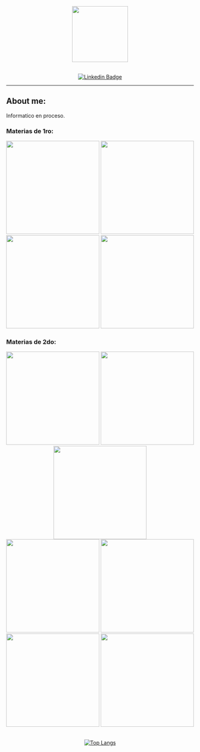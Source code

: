 <div id="header" align="center">
  <img src="https://media.giphy.com/media/2IudUHdI075HL02Pkk/giphy.gif" height="150" />
</div>

<br>

<div id="badges" align="center">
  
  [![Linkedin Badge](https://img.shields.io/badge/-Josco-blue?style=flat&logo=Linkedin&logoColor=white)](https://www.linkedin.com/in/joaqu%C3%ADn-emanuel-santa-cruz-a7594b24b/)
  
</div>

---
## About me:
  Informatico en proceso.

  ### Materias de 1ro:
  
  <div align="center">
    <a href="https://github.com/Joakulo/CADP"><img width="250" src="https://denvercoder1-github-readme-stats.vercel.app/api/pin/?username=Joakulo&repo=CADP&theme=dark"></a>
    <a href="https://github.com/Joakulo/Organizacion-de-Computadoras"><img width="250" src="https://denvercoder1-github-readme-stats.vercel.app/api/pin/?username=Joakulo&repo=Organizacion-de-Computadoras&theme=dark"></a>
<br>
    <a href="https://github.com/Joakulo/Arquitectura-de-Computadoras"><img width="250" src="https://denvercoder1-github-readme-stats.vercel.app/api/pin/?username=Joakulo&repo=Arquitectura-de-Computadoras&theme=dark"></a>
    <a href="https://github.com/Joakulo/Taller-de-Programacion"><img width="250" src="https://denvercoder1-github-readme-stats.vercel.app/api/pin/?username=Joakulo&repo=Taller-de-Programacion&theme=dark"></a>
  </div>
  
  ### Materias de 2do:
  
  <div align="center">
  <a href="https://github.com/Joakulo/AyED"><img width="250" src="https://denvercoder1-github-readme-stats.vercel.app/api/pin/?username=Joakulo&repo=AyED&theme=dark"></a>
  <a href="https://github.com/Joakulo/FOD"><img width="250" src="https://denvercoder1-github-readme-stats.vercel.app/api/pin/?username=Joakulo&repo=FOD&theme=dark"></a>
  <a href="https://github.com/Joakulo/Seminario-de-Lenguajes-.NET"><img width="250" src="https://denvercoder1-github-readme-stats.vercel.app/api/pin/?username=Joakulo&repo=Seminario-de-Lenguajes-.NET&theme=dark"></a>
<br>
  <a href="https://github.com/Joakulo/DBD"><img width="250" src="https://denvercoder1-github-readme-stats.vercel.app/api/pin/?username=Joakulo&repo=DBD&theme=dark"></a>
  <a href="https://github.com/Joakulo/ING1"><img width="250" src="https://denvercoder1-github-readme-stats.vercel.app/api/pin/?username=Joakulo&repo=ING1&theme=dark"></a>
  <a href="https://github.com/Joakulo/ISO"><img width="250" src="https://denvercoder1-github-readme-stats.vercel.app/api/pin/?username=Joakulo&repo=ISO&theme=dark"></a>
  <a href="https://github.com/Joakulo/OO1"><img width="250" src="https://denvercoder1-github-readme-stats.vercel.app/api/pin/?username=Joakulo&repo=OO1&theme=dark"></a>
  </div>
  
<br>

  <div align="center">
  
  [![Top Langs](https://github-readme-stats.vercel.app/api/top-langs/?username=Joakulo&layout=compact&theme=vision-friendly-dark)](https://github.com/anuraghazra/github-readme-stats)
  
  </div>
